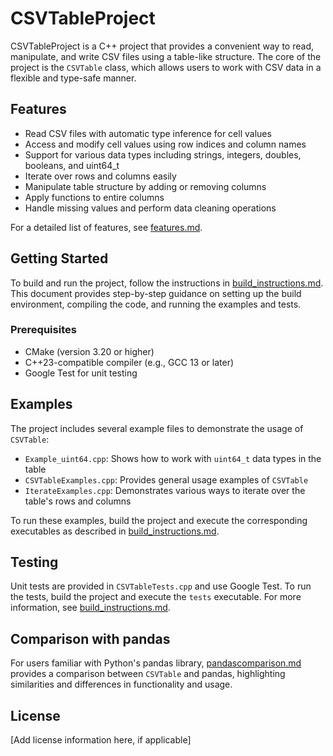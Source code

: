 # CSVTableProject

CSVTableProject is a C++ project that provides a convenient way to read, manipulate, and write CSV files using a table-like structure. The core of the project is the `CSVTable` class, which allows users to work with CSV data in a flexible and type-safe manner.

## Features

- Read CSV files with automatic type inference for cell values
- Access and modify cell values using row indices and column names
- Support for various data types including strings, integers, doubles, booleans, and uint64_t
- Iterate over rows and columns easily
- Manipulate table structure by adding or removing columns
- Apply functions to entire columns
- Handle missing values and perform data cleaning operations

For a detailed list of features, see [features.md](features.md).

## Getting Started

To build and run the project, follow the instructions in [build_instructions.md](build_instructions.md). This document provides step-by-step guidance on setting up the build environment, compiling the code, and running the examples and tests.

### Prerequisites

- CMake (version 3.20 or higher)
- C++23-compatible compiler (e.g., GCC 13 or later)
- Google Test for unit testing

## Examples

The project includes several example files to demonstrate the usage of `CSVTable`:

- `Example_uint64.cpp`: Shows how to work with `uint64_t` data types in the table
- `CSVTableExamples.cpp`: Provides general usage examples of `CSVTable`
- `IterateExamples.cpp`: Demonstrates various ways to iterate over the table's rows and columns

To run these examples, build the project and execute the corresponding executables as described in [build_instructions.md](build_instructions.md).

## Testing

Unit tests are provided in `CSVTableTests.cpp` and use Google Test. To run the tests, build the project and execute the `tests` executable. For more information, see [build_instructions.md](build_instructions.md).

## Comparison with pandas

For users familiar with Python's pandas library, [pandascomparison.md](pandascomparison.md) provides a comparison between `CSVTable` and pandas, highlighting similarities and differences in functionality and usage.

## License

[Add license information here, if applicable]
